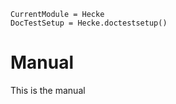 ```@meta
CurrentModule = Hecke
DocTestSetup = Hecke.doctestsetup()
```
# Manual

This is the manual
